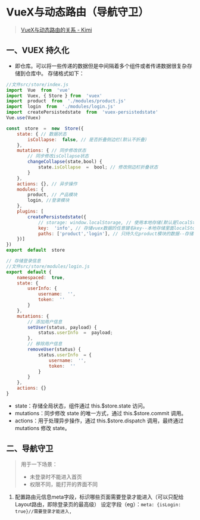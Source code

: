 # VueX与动态路由（导航守卫）
>[VueX与动态路由的关系 - Kimi](https://www.kimi.com/chat/d242skmmu6samfmc2l70)
## 一、VUEX 持久化
- 即仓库。可以将一些传递的数据但是中间隔着多个组件或者传递数据很复杂存储到仓库中。
存储格式如下：
```js
//文件src/store/index.js
import  Vue  from  'vue'
import  Vuex, { Store } from  'vuex'
import  product  from  './modules/product.js'
import  login  from  './modules/login.js'
import  createPersistedstate  from  'vuex-persistedstate'
Vue.use(Vuex)

const  store  =  new  Store({
	state: { // 数据状态
		isCollapse:  false, // 是否折叠侧边栏(默认不折叠)
	},
	mutations: { // 同步修改状态
		// 同步修改isCollapse状态
		changeCollapse(state,bool) {
			state.isCollapse  =  bool; // 修改侧边栏折叠状态
		}
	},
	actions: {}, // 异步操作
	modules: {
		product, // 产品模块
		login, //登录模块
	},
	plugins: [
		createPersistedstate({
			// storage: window.localStorage, // 使用本地存储(默认是localStorage)
			key:  'info', // 存储vuex数据的任意键名key--本地存储里面localStorage.info
			paths: ['product','login'], // 只持久化product模块的数据--存储的模块名称一级全局state数据 不写默认存储所有内容
	})]
})
export  default  store
```
```js
// 存储登录信息
//文件src/store/modules/login.js
export  default {
	namespaced:  true,
	state: {
		userInfo: {
			username:  '',
			token:  ''
		}
	},
	mutations: {
		// 添加用户信息
		setUser(status, payload) {
			status.userInfo  =  payload;
		},
		// 移除用户信息
		removeUser(status) {
			status.userInfo  = {
				username:  '',
				token:  ''
			}
		}
	},
	actions: {}
}
```
- state：存储全局状态，组件通过 this.$store.state 访问。
- mutations：同步修改 state 的唯一方式，通过 this.$store.commit 调用。
- actions：用于处理异步操作，通过 this.$store.dispatch 调用，最终通过 mutations 修改 state。

## 二、导航守卫
>用于一下场景：
>- 未登录时不能进入首页
>- 权限不同，能打开的界面不同

1. 配置路由元信息meta字段，标识哪些页面需要登录才能进入（可以只配给Layout路由，即除登录页的最高级）
设定字段（eg）：`meta: {isLogin: true}//需要登录才能进入,`
<!--stackedit_data:
eyJoaXN0b3J5IjpbMTQzODU5NzEwMV19
-->